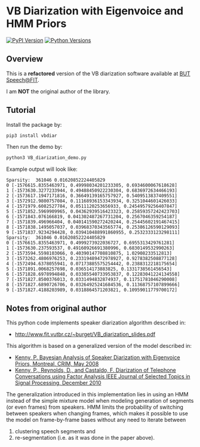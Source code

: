 # VB Diarization with Eigenvoice and HMM Priors

[![PyPI Version](https://img.shields.io/pypi/v/vbdiar.svg)](https://pypi.python.org/pypi/vbdiar) [![Python Versions](https://img.shields.io/pypi/pyversions/vbdiar.svg)](https://pypi.org/project/vbdiar)

## Overview

This is a **refactored** version of the VB diarization software available at
[BUT Speech@FIT](https://speech.fit.vutbr.cz/software/vb-diarization-eigenvoice-and-hmm-priors).

I am **NOT** the original author of the library.

## Tutorial

Install the package by:

```bash
pip3 install vbdiar
```

Then run the demo by:

```bash
python3 VB_diarization_demo.py
```

Example output will look like:

```
Sparsity:  361046 0.01620852224405829
0 [-1576615.8355463971, 0.49998034201233305, 0.6934600067618628]
1 [-1573630.3277233944, 0.49488450922230304, 0.6836972634466193]
2 [-1573617.1947171816, 0.36649139165757927, 0.5409513837409551]
3 [-1572912.9800757084, 0.11168936153343934, 0.3251044601426033]
4 [-1571979.6082527784, 0.0511120253656933, 0.24549579256407847]
5 [-1571852.5969909965, 0.04362939516423323, 0.25859357242423703]
6 [-1571843.076166819, 0.041302487267731204, 0.2567046359254187]
7 [-1571839.496966404, 0.040141590272420244, 0.25445602191467415]
8 [-1571838.1495057037, 0.03968370343565774, 0.25386126590129093]
9 [-1571837.9234294428, 0.039410488991860955, 0.2532333123298111]
Sparsity:  361046 0.01620852224405829
0 [-1576615.8355463971, 0.4999273922036727, 0.6955313429761281]
1 [-1573630.237593537, 0.49160926691380996, 0.6830149532990263]
2 [-1573594.5598103066, 0.40390147708810875, 1.02908233512813]
3 [-1573262.4806976253, 0.23319489472978927, 0.9278382508877128]
4 [-1572494.6378055941, 0.07173885575254442, 0.2388312218175654]
5 [-1571891.0068257698, 0.036514173883825, 0.1331738561456543]
6 [-1571828.6978994848, 0.03385540733953837, 0.12283041224134558]
7 [-1571827.8500376013, 0.0331494832874937, 0.11751781046290008]
8 [-1571827.6890726706, 0.03264925241684536, 0.11368757107899666]
9 [-1571827.4188203989, 0.0318864571203821, 0.10959011779700172]
```

## Notes from original author

This python code implements speaker diarization algorithm described in:
* http://www.fit.vutbr.cz/~burget/VB_diarization_slides.pdf

This algorithm is based on a generalized version of the model described in:
* [Kenny, P. Bayesian Analysis of Speaker Diarization with Eigenvoice Priors, Montreal, CRIM, May 2008](http://www.crim.ca/perso/patrick.kenny/BayesCluster.pdf)
* [Kenny, P., Reynolds, D., and Castaldo, F. Diarization of Telephone Conversations using Factor Analysis IEEE Journal of Selected Topics in Signal Processing, December 2010](http://www.crim.ca/perso/patrick.kenny/Kenny_sdfa.pdf)

The generalization introduced in this implementation lies in using an HMM instead of the simple mixture model when modeling generation of segments (or even frames) from speakers. HMM limits the probability of switching between speakers when changing frames, which makes it possible to use the model on frame-by-frame bases without any need to iterate between
1) clustering speech segments and
2) re-segmentation (i.e. as it was done in the paper above).